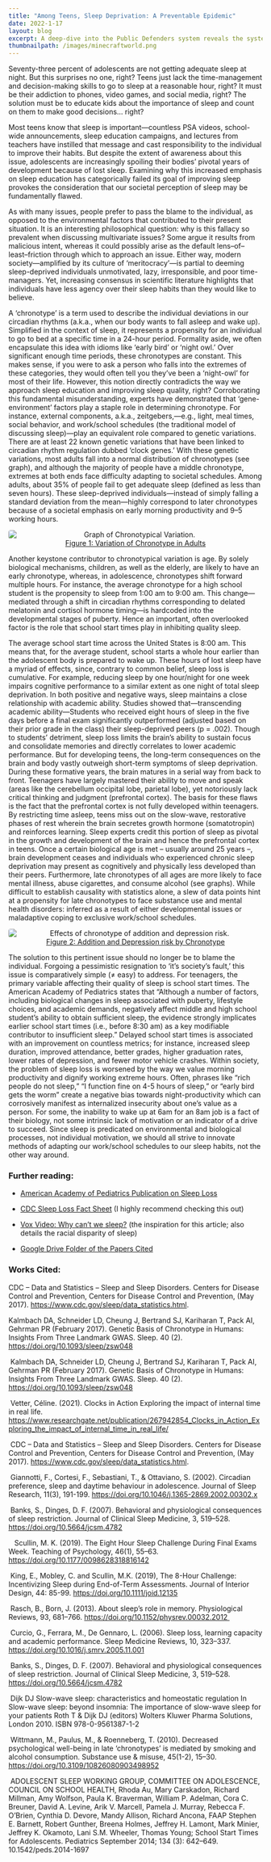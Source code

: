 ```yaml
---
title: "Among Teens, Sleep Deprivation: A Preventable Epidemic"
date: 2022-1-17
layout: blog
excerpt: A deep-dive into the Public Defenders system reveals the systemic factors contributing to inequalities on socioeconomic lines. Completed as the final project for Constitutional Law.
thumbnailpath: /images/minecraftworld.png
---
```

Seventy-three percent of adolescents are not getting adequate sleep at night. But this surprises no one, right? Teens just lack the time-management and decision-making skills to go to sleep at a reasonable hour, right? It must be their addiction to phones, video games, and social media, right? The solution must be to educate kids about the importance of sleep and count on them to make good decisions… right?

Most teens know that sleep is important—countless PSA videos, school-wide announcements, sleep education campaigns, and lectures from teachers have instilled that message and cast responsibility to the individual to improve their habits. But despite the extent of awareness about this issue, adolescents are increasingly spoiling their bodies’ pivotal years of development because of lost sleep. Examining why this increased emphasis on sleep education has categorically failed its goal of improving sleep provokes the consideration that our societal perception of sleep may be fundamentally flawed.

As with many issues, people prefer to pass the blame to the individual, as opposed to the environmental factors that contributed to their present situation. It is an interesting philosophical question: why is this fallacy so prevalent when discussing multivariate issues? Some argue it results from malicious intent, whereas it could possibly arise as the default lens–of–least–friction through which to approach an issue. Either way, modern society—amplified by its culture of ‘meritocracy’—is partial to deeming sleep-deprived individuals unmotivated, lazy, irresponsible, and poor time-managers. Yet, increasing consensus in scientific literature highlights that individuals have less agency over their sleep habits than they would like to believe. 

A ‘chronotype’ is a term used to describe the individual deviations in our circadian rhythms (a.k.a., when our body wants to fall asleep and wake up). Simplified in the context of sleep, it represents a propensity for an individual to go to bed at a specific time in a 24-hour period. Formality aside, we often encapsulate this idea with idioms like ‘early bird’ or ‘night owl.’ Over significant enough time periods, these chronotypes are constant. This makes sense, if you were to ask a person who falls into the extremes of these categories, they would often tell you they’ve been a ‘night-owl’ for most of their life. However, this notion directly contradicts the way we approach sleep education and improving sleep quality, right?  Corroborating this fundamental misunderstanding, experts have demonstrated that ‘gene-environment’ factors play a staple role in determining chronotype. For instance, external components, a.k.a., zeitgebers,—e.g., light, meal times, social behavior, and work/school schedules (the traditional model of discussing sleep)—play an equivalent role compared to genetic variations. There are at least 22 known genetic variations that have been linked to circadian rhythm regulation dubbed ‘clock genes.’ With these genetic variations, most adults fall into a normal distribution of chronotypes (see graph), and although the majority of people have a middle chronotype, extremes at both ends face difficulty adapting to societal schedules. Among adults, about 35% of people fail to get adequate sleep (defined as less than seven hours). These sleep-deprived individuals—instead of simply falling a standard deviation from the mean—highly correspond to later chronotypes because of a societal emphasis on early morning productivity and 9–5 working hours.

<div style="display:flex;flex-direction:column;justify-content:center;text-align:center;">
  <img src="/images/chronotype.png" alt="Graph of Chronotypical Variation." style="border-radius:0.25rem;" />
    <span style="text-decoration:underline;">Figure 1: Variation of Chronotype in Adults</span>
</div>

Another keystone contributor to chronotypical variation is age. By solely biological mechanisms, children, as well as the elderly, are likely to have an early chronotype, whereas, in adolescence, chronotypes shift forward multiple hours. For instance, the average chronotype for a high school student is the propensity to sleep from 1:00 am to 9:00 am. This change—mediated through a shift in circadian rhythms corresponding to delated melatonin and cortisol hormone timing—is hardcoded into the developmental stages of puberty. Hence an important, often overlooked factor is the role that school start times play in inhibiting quality sleep. 

The average school start time across the United States is 8:00 am. This means that, for the average student, school starts a whole hour earlier than the adolescent body is prepared to wake up. These hours of lost sleep have a myriad of effects, since, contrary to common belief, sleep loss is cumulative. For example, reducing sleep by one hour/night for one week impairs cognitive performance to a similar extent as one night of total sleep deprivation. In both positive and negative ways, sleep maintains a close relationship with academic ability. Studies showed that—transcending academic ability—Students who received eight hours of sleep in the five days before a final exam significantly outperformed (adjusted based on their prior grade in the class) their sleep-deprived peers (p = .002). Though to students’ detriment, sleep loss limits the brain’s ability to sustain focus and consolidate memories and directly correlates to lower academic performance. But for developing teens, the long-term consequences on the brain and body vastly outweigh short-term symptoms of sleep deprivation. During these formative years, the brain matures in a serial way from back to front. Teenagers have largely mastered their ability to move and speak (areas like the cerebellum occipital lobe, parietal lobe), yet notoriously lack critical thinking and judgment (prefrontal cortex). The basis for these flaws is the fact that the prefrontal cortex is not fully developed within teenagers. By restricting time asleep, teens miss out on the slow-wave, restorative phases of rest wherein the brain secretes growth hormone (somatotropin) and reinforces learning. Sleep experts credit this portion of sleep as pivotal in the growth and development of the brain and hence the prefrontal cortex in teens. Once a certain biological age is met – usually around 25 years –, brain development ceases and individuals who experienced chronic sleep deprivation may present as cognitively and physically less developed than their peers. Furthermore, late chronotypes of all ages are more likely to face mental illness, abuse cigarettes, and consume alcohol (see graphs). While difficult to establish causality with statistics alone, a slew of data points hint at a propensity for late chronotypes to face substance use and mental health disorders: inferred as a result of either developmental issues or maladaptive coping to exclusive work/school schedules.

<div style="display:flex;flex-direction:column;justify-content:center;text-align:center;">
  <img src="/images/effectssleep.png" alt="Effects of chronotype of addition and depression risk." style="border-radius:0.25rem;" />
  <span style="text-decoration:underline;">Figure 2: Addition and Depression risk by Chronotype</span>
</div>

The solution to this pertinent issue should no longer be to blame the individual.  Forgoing a pessimistic resignation to ‘it’s society’s fault,’ this issue is comparatively simple (≠ easy) to address. For teenagers, the primary variable affecting their quality of sleep is school start times. The American Academy of Pediatrics states that “Although a number of factors, including biological changes in sleep associated with puberty, lifestyle choices, and academic demands, negatively affect middle and high school student’s ability to obtain sufficient sleep, the evidence strongly implicates earlier school start times (i.e., before 8:30 am) as a key modifiable contributor to insufficient sleep.” Delayed school start times is associated with an improvement on countless metrics; for instance, increased sleep duration, improved attendance, better grades, higher graduation rates, lower rates of depression, and fewer motor vehicle crashes. Within society, the problem of sleep loss is worsened by the way we value morning productivity and dignify working extreme hours. Often, phrases like “rich people do not sleep,” “I function fine on 4-5 hours of sleep,” or “early bird gets the worm” create a negative bias towards night-productivity which can corrosively manifest as internalized insecurity about one’s value as a person. For some, the inability to wake up at 6am for an 8am job is a fact of their biology, not some intrinsic lack of motivation or an indicator of a drive to succeed. Since sleep is predicated on environmental and biological processes, not individual motivation, we should all strive to innovate methods of adapting our work/school schedules to our sleep habits, not the other way around.

### Further reading:

- <a href="https://publications.aap.org/pediatrics/article/134/3/642/74175/School-Start-Times-for-Adolescents">American Academy of Pediatrics Publication on Sleep Loss</a>

- <a href="https://www.cdc.gov/sleep/data_statistics.html">CDC Sleep Loss Fact Sheet</a> (I highly recommend checking this out)

- <a href="https://youtu.be/1otF0N6surM">Vox Video: Why can’t we sleep?</a> (the inspiration for this article; also details the racial disparity of sleep)

- <a href="https://drive.google.com/drive/folders/1MXq4PZ1_6OpPN2HMXH6OMys4zgWrVOD3?usp=sharing">Google Drive Folder of the Papers Cited</a>

### Works Cited:

CDC – Data and Statistics – Sleep and Sleep Disorders. Centers for Disease Control and Prevention, Centers for Disease Control and Prevention, (May 2017). https://www.cdc.gov/sleep/data_statistics.html.

Kalmbach DA, Schneider LD, Cheung J, Bertrand SJ, Kariharan T, Pack AI, Gehrman PR (February 2017). Genetic Basis of Chronotype in Humans: Insights From Three Landmark GWAS. Sleep. 40 (2). https://doi.org/10.1093/sleep/zsw048

 Kalmbach DA, Schneider LD, Cheung J, Bertrand SJ, Kariharan T, Pack AI, Gehrman PR (February 2017). Genetic Basis of Chronotype in Humans: Insights From Three Landmark GWAS. Sleep. 40 (2). https://doi.org/10.1093/sleep/zsw048

 Vetter, Céline. (2021). Clocks in Action Exploring the impact of internal time in real life. https://www.researchgate.net/publication/267942854_Clocks_in_Action_Exploring_the_impact_of_internal_time_in_real_life/

 CDC – Data and Statistics – Sleep and Sleep Disorders. Centers for Disease Control and Prevention, Centers for Disease Control and Prevention, (May 2017). https://www.cdc.gov/sleep/data_statistics.html.

 Giannotti, F., Cortesi, F., Sebastiani, T., & Ottaviano, S. (2002). Circadian preference, sleep and daytime behaviour in adolescence. Journal of Sleep Research, 11(3), 191-199. https://doi.org/10.1046/j.1365-2869.2002.00302.x

 Banks, S., Dinges, D. F. (2007). Behavioral and physiological consequences of sleep restriction. Journal of Clinical Sleep Medicine, 3, 519–528. https://doi.org/10.5664/jcsm.4782

   Scullin, M. K. (2019). The Eight Hour Sleep Challenge During Final Exams Week. Teaching of Psychology, 46(1), 55–63. https://doi.org/10.1177/0098628318816142

 King, E., Mobley, C. and Scullin, M.K. (2019), The 8-Hour Challenge: Incentivizing Sleep during End-of-Term Assessments. Journal of Interior Design, 44: 85-99. https://doi.org/10.1111/joid.12135

 Rasch, B., Born, J. (2013). About sleep’s role in memory. Physiological Reviews, 93, 681–766. https://doi.org/10.1152/physrev.00032.2012 

 Curcio, G., Ferrara, M., De Gennaro, L. (2006). Sleep loss, learning capacity and academic performance. Sleep Medicine Reviews, 10, 323–337. https://doi.org/10.1016/j.smrv.2005.11.001

 Banks, S., Dinges, D. F. (2007). Behavioral and physiological consequences of sleep restriction. Journal of Clinical Sleep Medicine, 3, 519–528. https://doi.org/10.5664/jcsm.4782

 Dijk DJ Slow-wave sleep: characteristics and homeostatic regulation In Slow-wave sleep: beyond insomnia: The importance of slow-wave sleep for your patients Roth T & Dijk DJ (editors) Wolters Kluwer Pharma Solutions, London 2010. ISBN 978-0-9561387-1-2

 Wittmann, M., Paulus, M., & Roenneberg, T. (2010). Decreased psychological well-being in late ‘chronotypes’ is mediated by smoking and alcohol consumption. Substance use & misuse, 45(1-2), 15–30. https://doi.org/10.3109/10826080903498952

 ADOLESCENT SLEEP WORKING GROUP, COMMITTEE ON ADOLESCENCE, COUNCIL ON SCHOOL HEALTH, Rhoda Au, Mary Carskadon, Richard Millman, Amy Wolfson, Paula K. Braverman, William P. Adelman, Cora C. Breuner, David A. Levine, Arik V. Marcell, Pamela J. Murray, Rebecca F. O’Brien, Cynthia D. Devore, Mandy Allison, Richard Ancona, FAAP Stephen E. Barnett, Robert Gunther, Breena Holmes, Jeffrey H. Lamont, Mark Minier, Jeffrey K. Okamoto, Lani S.M. Wheeler, Thomas Young; School Start Times for Adolescents. Pediatrics September 2014; 134 (3): 642–649. 10.1542/peds.2014-1697
